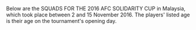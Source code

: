 Below are the SQUADS FOR THE 2016 AFC SOLIDARITY CUP in Malaysia, which took place between 2 and 15 November 2016. The players' listed age is their age on the tournament's opening day.
